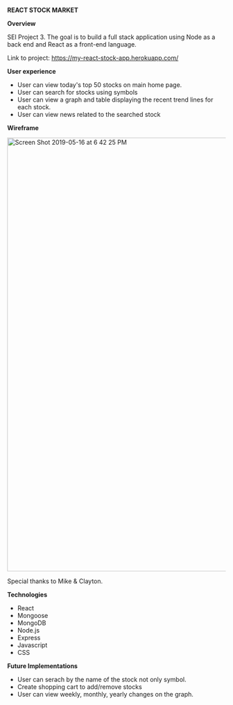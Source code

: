 
**REACT STOCK MARKET**


**Overview**

SEI Project 3. The goal is to build a full stack application using Node as a back end and React as a front-end language.


Link to project: https://my-react-stock-app.herokuapp.com/


**User experience**

- User can view today's top 50 stocks on main home page.
- User can search for stocks using symbols
- User can view a graph and table displaying the recent trend lines for each stock.
- User can view news related to the searched stock


**Wireframe**

<img width="997" alt="Screen Shot 2019-05-16 at 6 42 25 PM" src="https://user-images.githubusercontent.com/23328507/57897603-776aba00-780a-11e9-8573-511dc103a814.png">




Special thanks to Mike & Clayton.


**Technologies**

- React
- Mongoose
- MongoDB
- Node.js
- Express
- Javascript
- CSS

**Future Implementations**

- User can serach by the name of the stock not only symbol.
- Create shopping cart to add/remove stocks 
- User can view weekly, monthly, yearly changes on the graph.
